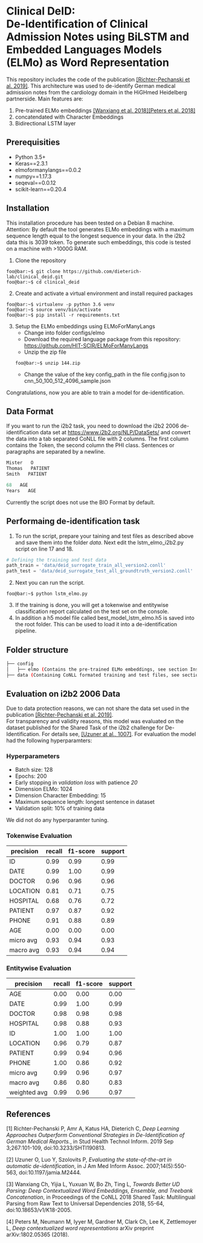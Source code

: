 # Clinical DeID:<br> De-Identification of Clinical Admission Notes using BiLSTM and Embedded Languages Models (ELMo) as Word Representation

This repository includes the code of the publication [[Richter-Pechanski et al. 2019]](#1). This architecture was used to de-identify German medical admission notes from the cardiology domain in the HiGHmed Heidelberg partnerside. Main features are:

1. Pre-trained ELMo embeddings [[Wanxiang et al. 2018]](#3)[[Peters et al. 2018]](#4)
2. concatendated with Character Embeddings
3. Bidirectional LSTM layer

## Prerequisities

* Python 3.5+
* Keras==2.3.1
* elmoformanylangs==0.0.2
* numpy==1.17.3
* seqeval==0.0.12
* scikit-learn==0.20.4

## Installation

This installation procedure has been tested on a Debian 8 machine. Attention: By default the tool generates ELMo embeddings with a maximum sequence length equal to the longest sequence in your data. In the i2b2 data this is 3039 token. To generate such embeddings, this code is tested on a machine with >1000G RAM.

1. Clone the repository
```console
foo@bar:~$ git clone https://github.com/dieterich-lab/clinical_deid.git
foo@bar:~$ cd clinical_deid
```
2. Create and activate a virtual environment and install required packages
```console
foo@bar:~$ virtualenv -p python 3.6 venv
foo@bar:~$ source venv/bin/activate
foo@bar:~$ pip install -r requirements.txt
```
3. Setup the ELMo embeddings using ELMoForManyLangs
    * Change into folder configs/elmo
    * Download the required language package from this repository: https://github.com/HIT-SCIR/ELMoForManyLangs
    * Unzip the zip file
    ```console
    foo@bar:~$ unzip 144.zip
    ```   
    * Change the value of the key config_path in the file config.json to cnn_50_100_512_4096_sample.json
    
Congratulations, now you are able to train a model for de-identification. 

## Data Format

If you want to run the i2b2 task, you need to download the i2b2 2006 de-identification data set at https://www.i2b2.org/NLP/DataSets/ and convert the data into a tab separated CoNLL file with 2 columns. The first column contains the Token, the second column the PHI class. Sentences or paragraphs are separated by a newline. 

```python
Mister   O
Thomas   PATIENT
Smith   PATIENT

68   AGE
Years   AGE
```
Currently the script does not use the BIO Format by default.

## Performaing de-identification task

1. To run the script, prepare your taining and test files as described above and save them into the folder *data*. Next edit the lstm_elmo_i2b2.py script on line 17 and 18.
```python
# Defining the training and test data
path_train = 'data/deid_surrogate_train_all_version2.conll'
path_test = 'data/deid_surrogate_test_all_groundtruth_version2.conll'
```
2. Next you can run the script.
```console
foo@bar:~$ python lstm_elmo.py
```
3. If the training is done, you will get a tokenwise and entitywise classification report calculated on the test set on the console.
4. In addition a h5 model file called best_model_lstm_elmo.h5 is saved into the root folder. This can be used to load it into a de-identification pipeline.


## Folder structure

```bash
├── config
│   ├── elmo (Contains the pre-trained ELMo embeddings, see section Installation)
├── data (Containing CoNLL formated training and test files, see section Data Format)
```

## Evaluation on i2b2 2006 Data
Due to data protection reasons, we can not share the data set used in the publication [[Richter-Pechanski et al. 2019]](#1). <br>
For transparency and validity reasons, this model was evaluated on the dataset published for the Shared Task of the i2b2 challenge for De-Identification. For details see, [[Uzuner at al., 1007]](#2).
For evaluation the model had the following hyperparamters:<br>

### Hyperparameters
* Batch size: 128
* Epochs: 200
* Early stopping in *validation loss* with patience *20*
* Dimension ELMo: 1024
* Dimension Character Embedding: 15
* Maximum sequence length: longest sentence in dataset
* Validation split: 10% of training data

We did not do any hyperparamter tuning.

### Tokenwise Evaluation

|precision  |  recall|  f1-score |  support|
|--|--|--|--|
|       ID     |  0.99  |    0.99  |    0.99  |     755
|     DATE     |  0.99  |    1.00  |    0.99  |    1924
|   DOCTOR     |  0.96  |    0.96  |    0.96  |    1061
| LOCATION     |  0.81  |    0.71  |    0.75  |     119
| HOSPITAL     |  0.68  |    0.76  |    0.72  |     673
|  PATIENT     |  0.97  |    0.87  |    0.92  |     244
|    PHONE     |  0.91  |    0.88  |    0.89  |      58
|      AGE     |  0.00  |    0.00  |    0.00  |       3
|micro avg     |  0.93  |    0.94  |    0.93  |    4837
|macro avg     |  0.93  |    0.94  |    0.94  |    4837

### Entitywise Evaluation

|              precision |   recall  |f1-score  | support|
|--|--|--|--|
|         AGE|       0.00     | 0.00   |   0.00  |       3|
|        DATE|       0.99     | 1.00   |   0.99  |    2153|
|      DOCTOR|       0.98     | 0.98   |   0.98  |    2297|
|    HOSPITAL|       0.98     | 0.88   |   0.93  |    1598|
|          ID|       1.00     | 1.00   |   1.00  |    1194|
|    LOCATION|       0.96     | 0.79   |   0.87  |     240|
|     PATIENT|       0.99     | 0.94   |   0.96  |     510|
|       PHONE|       1.00     | 0.86   |   0.92  |      85|
|   micro avg|       0.99     | 0.96   |   0.97  |    8080|
|   macro avg|       0.86     | 0.80   |   0.83  |    8080|
|weighted avg|       0.99     | 0.96   |   0.97  |    8080|


## References
<a id="1">[1]</a> 
Richter-Pechanski P, Amr A, Katus HA, Dieterich C,
*Deep Learning Approaches Outperform Conventional Strategies in De-Identification of German Medical Reports.*, in
Stud Health Technol Inform. 2019 Sep 3;267:101-109,
doi:10.3233/SHTI190813.

<a id="2">[2]</a> 
Uzuner O, Luo Y, Szolovits P,
*Evaluating the state-of-the-art in automatic de-identification*, in
J Am Med Inform Assoc. 2007;14(5):550-563,
doi:10.1197/jamia.M2444.

<a id="3">[3]</a> 
Wanxiang Ch, Yijia L, Yuxuan W, Bo Zh, Ting L,
*Towards Better UD Parsing: Deep Contextualized Word Embeddings, Ensemble, and Treebank Concatenation*, in
Proceedings of the CoNLL 2018 Shared Task: Multilingual Parsing from Raw Text to Universal Dependencies 2018, 55-64,
doi:10.18653/v1/K18-2005.

<a id="4">[4]</a>
Peters M,  Neumann M, Iyyer M, Gardner M, Clark Ch, Lee K, Zettlemoyer L,
*Deep contextualized word representations*
arXiv preprint arXiv:1802.05365 (2018).
